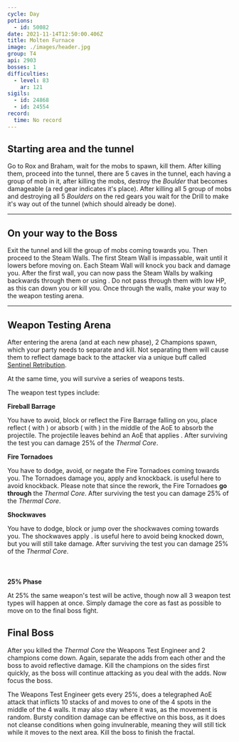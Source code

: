 ```yaml
---
cycle: Day
potions:
  - id: 50082
date: 2021-11-14T12:50:00.406Z
title: Molten Furnace
image: ./images/header.jpg
group: T4
api: 2903
bosses: 1
difficulties:
  - level: 83
    ar: 121
sigils:
  - id: 24868
  - id: 24554
record:
  time: No record
---
```


<Grid>
<GridItem sm="6">

## Starting area and the tunnel

Go to Rox and Braham, wait for the mobs to spawn, kill them. After killing them, proceed into the tunnel, there are 5 caves in the tunnel, each having a group of mob in it, after killing the mobs, destroy the _Boulder_ that becomes damageable (a red gear indicates it's place). After killing all 5 group of mobs and destroying all 5 _Boulders_ on the red gears you wait for the Drill to make it's way out of the tunnel (which should already be done).
</GridItem>

<GridItem sm="6">

<MDImage src="images/portal.jpg" caption="The portal"/>

</GridItem>
</Grid>

---

<Grid>
<GridItem sm="6">

<MDImage src="images/drill.jpg" caption="The drill"/>

</GridItem>

<GridItem sm="6">

## On your way to the Boss

Exit the tunnel and kill the group of mobs coming towards you. Then proceed to the Steam Walls. The first Steam Wall is impassable, wait until it lowers before moving on. Each Steam Wall will knock you back and damage you. After the first wall, you can now pass the Steam Walls by walking backwards through them or using <Boon name="Stability"/>. Do not pass through them with low HP, as this can down you or kill you. Once through the walls, make your way to the weapon testing arena.
</GridItem>
</Grid>

---

<Grid>
<GridItem sm="5">

## Weapon Testing Arena 

After entering the arena (and at each new phase), 2 Champions spawn, which your party needs to separate and kill. Not separating them will cause them to reflect damage back to the attacker via a unique buff called [Sentinel Retribution](https://wiki.guildwars2.com/wiki/Sentinel_Retribution).

At the same time, you will survive a series of weapons tests. 

The weapon test types include:
</GridItem>

<GridItem sm="7">

<MDImage src="images/testing_area.jpg" caption="Testing area"/>

</GridItem>

<GridItem sm="6">


**Fireball Barrage**

You have to avoid, block or reflect the Fire Barrage falling on you, place reflect (<Specialization name="Guardian"/> with <Skill name=" Wall of Reflection"/> ) or absorb (<Specialization name="Revenant"/> <Skill name="Legendary Centaur Stance"/> with <Skill name="Protective Solace"/>) in the middle of the AoE to absorb the projectile. The projectile leaves behind an AoE that applies <Condition name="Burning"/>. After surviving the test you can damage 25% of the _Thermal Core_.

**Fire Tornadoes**

You have to dodge, avoid, or negate the Fire Tornadoes coming towards you. The Tornadoes damage you, apply <Condition name="Burning"/> and knockback. <Boon name="Stability"/> is useful here to avoid knockback. Please note that since the rework, the Fire Tornadoes **go through** the _Thermal Core_. After surviving the test you can damage 25% of the _Thermal Core_.

</GridItem>

<GridItem sm="6">

**Shockwaves**

You have to dodge, block or jump over the shockwaves coming towards you. The shockwaves apply <Control name="Knockdown"/>. <Boon name="Stability"/> is useful here to avoid being knocked down, but you will still take damage. After surviving the test you can damage 25% of the _Thermal Core_.
<br></br>
<br></br>
**25% Phase**

At 25% the same weapon's test will be active, though now all 3 weapon test types will happen at once. Simply damage the core as fast as possible to move on to the final boss fight. 
</GridItem>
</Grid>
## Final Boss 
After you killed the _Thermal Core_ the Weapons Test Engineer and 2 champions come down. Again, separate the adds from each other and the boss to avoid reflective damage. Kill the champions on the sides first quickly, as the boss will continue attacking as you deal with the adds. Now focus the boss.

The Weapons Test Engineer gets <Effect name="Invulnerability"/> every 25%, does a telegraphed AoE attack that inflicts 10 stacks of <Condition name="Bleeding"/> and moves to one of the 4 spots in the middle of the 4 walls. It may also stay where it was, as the movement is random. Bursty condition damage can be effective on this boss, as it does not cleanse conditions when going invulnerable, meaning they will still tick while it moves to the next area. Kill the boss to finish the fractal.
